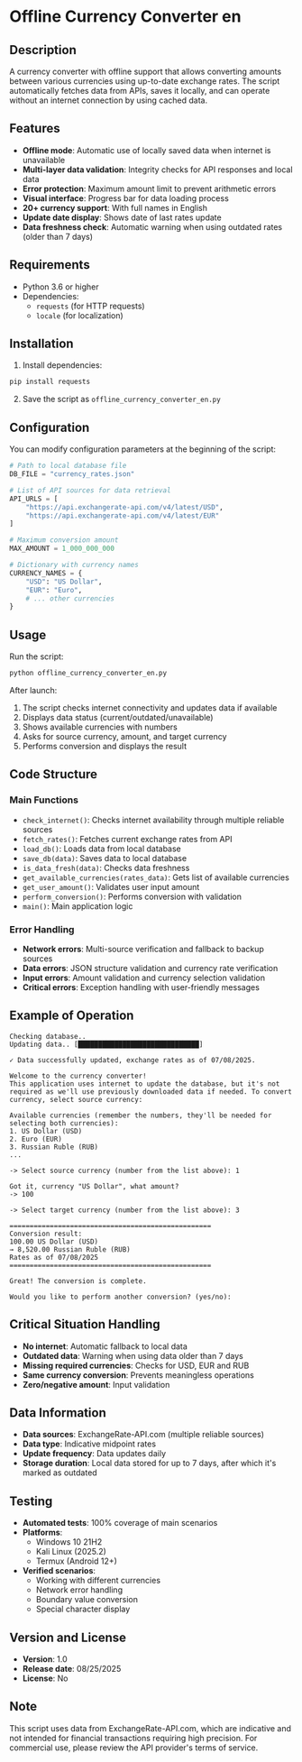# Offline Currency Converter en

## Description
A currency converter with offline support that allows converting amounts between various currencies using up-to-date exchange rates. The script automatically fetches data from APIs, saves it locally, and can operate without an internet connection by using cached data.

## Features
- **Offline mode**: Automatic use of locally saved data when internet is unavailable
- **Multi-layer data validation**: Integrity checks for API responses and local data
- **Error protection**: Maximum amount limit to prevent arithmetic errors
- **Visual interface**: Progress bar for data loading process
- **20+ currency support**: With full names in English
- **Update date display**: Shows date of last rates update
- **Data freshness check**: Automatic warning when using outdated rates (older than 7 days)

## Requirements
- Python 3.6 or higher
- Dependencies:
  - `requests` (for HTTP requests)
  - `locale` (for localization)

## Installation
1. Install dependencies:
```bash
pip install requests
```
2. Save the script as `offline_currency_converter_en.py`

## Configuration
You can modify configuration parameters at the beginning of the script:

```python
# Path to local database file
DB_FILE = "currency_rates.json"

# List of API sources for data retrieval
API_URLS = [
    "https://api.exchangerate-api.com/v4/latest/USD",
    "https://api.exchangerate-api.com/v4/latest/EUR"
]

# Maximum conversion amount
MAX_AMOUNT = 1_000_000_000

# Dictionary with currency names
CURRENCY_NAMES = {
    "USD": "US Dollar",
    "EUR": "Euro",
    # ... other currencies
}
```

## Usage
Run the script:
```bash
python offline_currency_converter_en.py
```

After launch:
1. The script checks internet connectivity and updates data if available
2. Displays data status (current/outdated/unavailable)
3. Shows available currencies with numbers
4. Asks for source currency, amount, and target currency
5. Performs conversion and displays the result

## Code Structure

### Main Functions
- `check_internet()`: Checks internet availability through multiple reliable sources
- `fetch_rates()`: Fetches current exchange rates from API
- `load_db()`: Loads data from local database
- `save_db(data)`: Saves data to local database
- `is_data_fresh(data)`: Checks data freshness
- `get_available_currencies(rates_data)`: Gets list of available currencies
- `get_user_amount()`: Validates user input amount
- `perform_conversion()`: Performs conversion with validation
- `main()`: Main application logic

### Error Handling
- **Network errors**: Multi-source verification and fallback to backup sources
- **Data errors**: JSON structure validation and currency rate verification
- **Input errors**: Amount validation and currency selection validation
- **Critical errors**: Exception handling with user-friendly messages

## Example of Operation
```
Checking database..
Updating data.. [██████████████████████████████]

✓ Data successfully updated, exchange rates as of 07/08/2025.

Welcome to the currency converter!
This application uses internet to update the database, but it's not required as we'll use previously downloaded data if needed. To convert currency, select source currency:

Available currencies (remember the numbers, they'll be needed for selecting both currencies):
1. US Dollar (USD)
2. Euro (EUR)
3. Russian Ruble (RUB)
...

-> Select source currency (number from the list above): 1

Got it, currency "US Dollar", what amount?
-> 100

-> Select target currency (number from the list above): 3

==================================================
Conversion result:
100.00 US Dollar (USD)
→ 8,520.00 Russian Ruble (RUB)
Rates as of 07/08/2025
==================================================

Great! The conversion is complete.

Would you like to perform another conversion? (yes/no): 
```

## Critical Situation Handling
- **No internet**: Automatic fallback to local data
- **Outdated data**: Warning when using data older than 7 days
- **Missing required currencies**: Checks for USD, EUR and RUB
- **Same currency conversion**: Prevents meaningless operations
- **Zero/negative amount**: Input validation

## Data Information
- **Data sources**: ExchangeRate-API.com (multiple reliable sources)
- **Data type**: Indicative midpoint rates
- **Update frequency**: Data updates daily
- **Storage duration**: Local data stored for up to 7 days, after which it's marked as outdated

## Testing
- **Automated tests**: 100% coverage of main scenarios
- **Platforms**:
  - Windows 10 21H2
  - Kali Linux (2025.2)
  - Termux (Android 12+)
- **Verified scenarios**:
  - Working with different currencies
  - Network error handling
  - Boundary value conversion
  - Special character display

## Version and License
- **Version**: 1.0
- **Release date**: 08/25/2025
- **License**: No

## Note
This script uses data from ExchangeRate-API.com, which are indicative and not intended for financial transactions requiring high precision. For commercial use, please review the API provider's terms of service.
